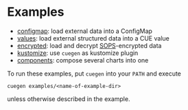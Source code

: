 # Examples

* [configmap](configmap): load external data into a ConfigMap
* [values](values): load external structured data into a CUE value
* [encrypted](encrypted): load and decrypt [SOPS][SOPS]-encrypted data
* [kustomize](kustomize): use `cuegen` as kustomize plugin
* [components](components): compose several charts into one

To run these examples, put `cuegen` into your `PATH` and execute

    cuegen examples/<name-of-example-dir>

unless otherwise described in the example.

[SOPS]:   https://github.com/mozilla/sops